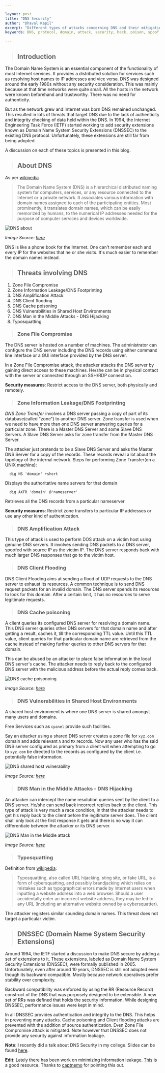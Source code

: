 ```yaml
---

layout: post
title: "DNS Security"
author: "Dhaval Kapil"
excerpt: "Different types of attacks concerning DNS and their mitigation"
keywords: DNS, protocol, domain, attack, security, hack, poison, spoof, zone, compromise, footprinting, DOS, flooding, mitm, hijacking

---
```


> ## Introduction

The Domain Name System is an essential component of the functionality of most Internet services. It provides a distributed solution for services such as resolving host names to IP addresses and vice versa. DNS was designed around the early 1980s without any security consideration. This was mainly because at that time networks were quite small. All the hosts in the network were known beforehand and trustworthy. There was no need for authenticity. 

But as the network grew and Internet was born DNS remained unchanged. This resulted in lots of threats that target DNS due to the lack of authenticity and integrity checking of data held within the DNS. In 1994, the Internet Engineering Task Force (IETF) started working to add security extensions known as Domain Name System Security Extensions (DNSSEC) to the existing DNS protocol. Unfortunately, these extensions are still far from being adopted.

A discussion on each of these topics is presented in this blog.

> ## About DNS

As per [wikipedia](https://en.wikipedia.org/wiki/Domain_Name_System)

> The Domain Name System (DNS) is a hierarchical distributed naming system for computers, services, or any resource connected to the Internet or a private network. It associates various information with domain names assigned to each of the participating entities. Most prominently, it translates domain names, which can be easily memorized by humans, to the numerical IP addresses needed for the purpose of computer services and devices worldwide.

![DNS about](/assets/images/DNS-Security/dns_about.png)

_Image Source: [here](http://www.codeguru.com/cpp/sample_chapter/article.php/c12013/Sample-Chapter-Domain-Name-System.htm)_

DNS is like a phone book for the Internet. One can't remember each and every IP for the websites that he or she visits. It's much easier to remember the domain names instead.

> ## Threats involving DNS

1. Zone File Compromise
2. Zone Information Leakage/DNS Footprinting
3. DNS Amplification Attack
4. DNS Client flooding
5. DNS Cache poisoning
6. DNS Vulnerabilities in Shared Host Environments
7. DNS Man in the Middle Attacks - DNS Hijacking
8. Typosquatting

> ### Zone File Compromise

The DNS server is hosted on a number of machines. The administrator can configure the DNS server including the DNS records using either command line interface or a GUI interface provided by the DNS server.

In a Zone File Compromise attack, the attacker attacks the DNS server by gaining direct access to these machines. He/she can be in physical contact with the server or connected through an SSH/RDP connection.

**Security measures**: Restrict access to the DNS server, both physically and remotely.

> ### Zone Information Leakage/DNS Footprinting

_DNS Zone Transfer_ involves a DNS server passing a copy of part of its database(called "zone") to another DNS server. Zone transfer is used when we need to have more than one DNS server answering queries for a particular zone. There is a Master DNS Server and some Slave DNS Servers. A Slave DNS Server asks for zone transfer from the Master DNS Server.

The attacker just pretends to be a Slave DNS Server and asks the Master DNS Server for a copy of the records. These records reveal a lot about the topology of the internal network.
Steps for performing Zone Transfer(on a UNIX machine):

      dig NS 'domain' +short

Displays the authoritative name servers for that domain

      dig AXFR 'domain' @'nameserver'

Retrieves all the DNS records from a particular nameserver

**Security measures**: Restrict zone transfers to particular IP addresses or use any other kind of authentication.

> ### DNS Amplification Attack

This type of attack is used to perform DOS attack on a victim host using genuine DNS servers.
It involves sending DNS packets to a DNS server, spoofed with source IP as the victim IP. The DNS server responds back with much larger DNS responses that go to the victim host.

> ### DNS Client Flooding

DNS Client Flooding aims at sending a flood of UDP requests to the DNS server to exhaust its resources. A common technique is to send DNS request packets for an invalid domain. The DNS server spends its resources to look for this domain. After a certain limit, it has no resources to serve legitimate requests.

> ### DNS Cache poisoning

A client queries its configured DNS server for resolving a domain name. This DNS server queries other DNS servers for that domain name and after getting a result, caches it, till the corresponding TTL value. Until this TTL value, client queries for that particular domain name are retrieved from the cache instead of making further queries to other DNS servers for that domain.

This can be abused by an attacker to place false information in the local DNS server's cache. The attacker needs to reply back to the configured DNS server with the malicious address before the actual reply comes back.

![DNS cache poisonoing](/assets/images/DNS-Security/dns_cache_poisoning.png)

_Image Source: [here](https://jfdm.host.cs.st-andrews.ac.uk/notes/netsec/)_

> ### DNS Vulnerabilities in Shared Host Environments

A shared host environment is where one DNS server is shared amongst many users and domains. 

Free Services such as `cpanel` provide such facilities.

Say an attacker using a shared DNS server creates a zone file for `xyz.com` domain and adds relevant `A` and `MX` records. Now any user who has the said DNS server configured as primary from a client will when attempting to go to `xyz.com` be directed to the records as configured by the client i.e. potentially false information.

![DNS shared host vulnerability](/assets/images/DNS-Security/dns_shared_host_vulnerability.png)

_Image Source: [here](http://www.net-security.org/dl/articles/Attacking_the_DNS_Protocol.pdf)_

> ### DNS Man in the Middle Attacks - DNS Hijacking

An attacker can intercept the name resolution queries sent by the client to a DNS server. He/she can send back incorrect replies back to the client. This type of attack is very much a race condition, in that the attacker needs to get his reply back to the client before the legitimate server does. The client shall only look at the first response it gets and there is no way it can differentiate between the attacker or its DNS server.

![DNS Man in the Middle attack](/assets/images/DNS-Security/dns_mitm.png)

_Image Source: [here](http://www.net-security.org/dl/articles/Attacking_the_DNS_Protocol.pdf)_

> ### Typosquatting

Definition from [wikipedia](https://en.wikipedia.org/wiki/Typosquatting):

> Typosquatting, also called URL hijacking, sting site, or fake URL, is a form of cybersquatting, and possibly brandjacking which relies on mistakes such as typographical errors made by Internet users when inputting a website address into a web browser. Should a user accidentally enter an incorrect website address, they may be led to any URL (including an alternative website owned by a cybersquatter).

The attacker registers similar sounding domain names. This threat does not target a particular victim.

> ## DNSSEC (Domain Name System Security Extensions)

Around 1994, the IETF started a discussion to make DNS secure by adding a set of extensions to it. These extensions, labeled as Domain Name System Security Extensions (DNSSEC), were formally published in 2005. Unfortunately, even after around 10 years, DNSSEC is still not adopted even though its backward compatible. Mostly because network operatives prefer stability over complexity.

Backward compatibility was enforced by using the RR (Resource Record) construct of the DNS that was purposely designed to be extensible. A new set of RRs was defined that holds the security information. While designing DNSSEC, performance issues were kept in mind.

In all DNSSEC provides authentication and integrity to the DNS. This helps in preventing many attacks. Cache poisoning and Client flooding attacks are prevented with the addition of source authentication. Even Zone File Compromise attack is mitigated. Note however that DNSSEC does not provide any security against information leakage.

**Note**: I recently did a talk about DNS Security in my college. Slides can be found [here](https://speakerdeck.com/dhavalkapil/dns-security).

**Edit**: Lately there has been work on minimizing information leakage. [This](http://w3.antd.nist.gov/pubs/892-papers/WorkingPapers-WERB-approved/DNS-information-leakage-Rose-Nakassis.pdf) is a good resource. Thanks to [captnemo](https://captnemo.in/) for pointing this out.
